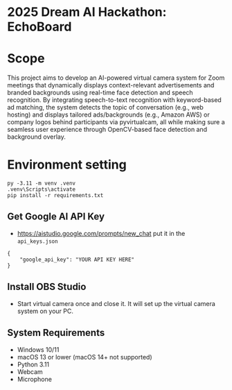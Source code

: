 # 2025 Dream AI Hackathon: EchoBoard

# Scope

This project aims to develop an AI-powered virtual camera system for Zoom meetings that dynamically displays context-relevant advertisements and branded backgrounds using real-time face detection and speech recognition. By integrating speech-to-text recognition with keyword-based ad matching, the system detects the topic of conversation (e.g., web hosting) and displays tailored ads/backgrounds (e.g., Amazon AWS) or company logos behind participants via pyvirtualcam, all while making sure a seamless user experience through OpenCV-based face detection and background overlay.

# Environment setting

```
py -3.11 -m venv .venv
.venv\Scripts\activate
pip install -r requirements.txt
```

## Get Google AI API Key
- https://aistudio.google.com/prompts/new_chat
put it in the `api_keys.json`
```
{
    "google_api_key": "YOUR API KEY HERE"
}
```

## Install OBS Studio
- Start virtual camera once and close it. It will set up the virtual camera system on your PC.


## System Requirements
- Windows 10/11
- macOS 13 or lower (macOS 14+ not supported)
- Python 3.11
- Webcam
- Microphone
